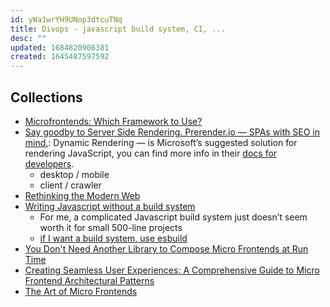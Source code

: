 ```yaml
---
id: yWa1wrYH9UNop3dtcuTNq
title: Divops - javascript build system, CI, ...
desc: ""
updated: 1684820906381
created: 1645487597592
---
```


## Collections

- [Microfrontends: Which Framework to Use?](https://levelup.gitconnected.com/microfrontends-which-framework-to-use-457d5bed173e)
- [Say goodby to Server Side Rendering. Prerender.io — SPAs with SEO in mind.](https://sviat-kuzhelev.medium.com/say-goodby-to-server-side-rendering-prerender-io-spas-with-seo-in-mind-62e6f68eb323): Dynamic Rendering — is Microsoft’s suggested solution for rendering JavaScript, you can find more info in their [docs for developers](https://developers.google.com/search/docs/guides/dynamic-rendering).
  - desktop / mobile
  - client / crawler
- [Rethinking the Modern Web](https://dev.to/oxharris/rethinking-the-modern-web-5cn1)
- [Writing Javascript without a build system](https://jvns.ca/blog/2023/02/16/writing-javascript-without-a-build-system/)
  - For me, a complicated Javascript build system just doesn’t seem worth it for small 500-line projects
  - [if I want a build system, use esbuild](https://jvns.ca/blog/2021/11/15/esbuild-vue/)
- [You Don't Need Another Library to Compose Micro Frontends at Run Time](https://blog.bitsrc.io/you-dont-need-another-library-to-compose-micro-frontends-at-run-time-e803077ade67)
- [Creating Seamless User Experiences: A Comprehensive Guide to Micro Frontend Architectural Patterns](https://blog.bitsrc.io/creating-seamless-user-experiences-a-comprehensive-guide-to-micro-frontend-architectural-patterns-9118a70386b7)
- [The Art of Micro Frontends](https://medium.com/sysco-labs/the-art-of-micro-frontends-5184065ab74b)

